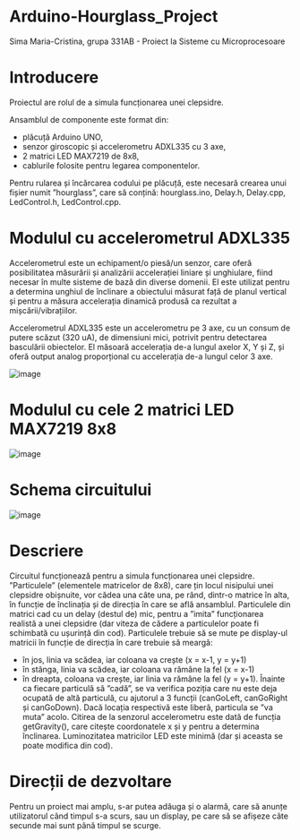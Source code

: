 # Arduino-Hourglass_Project
Sima Maria-Cristina, grupa 331AB - 
Proiect la Sisteme cu Microprocesoare

# Introducere
Proiectul are rolul de a simula funcționarea unei clepsidre. 

Ansamblul de componente este format din: 
- plăcuță Arduino UNO,
- senzor giroscopic și accelerometru ADXL335 cu 3 axe,
- 2 matrici LED MAX7219 de 8x8,
- cablurile folosite pentru legarea componentelor.

Pentru rularea și încărcarea codului pe plăcuță, este necesară crearea unui fișier numit ”hourglass”, care să conțină: hourglass.ino, Delay.h, Delay.cpp, LedControl.h, LedControl.cpp.

# Modulul cu accelerometrul ADXL335
Accelerometrul este un echipament/o piesă/un senzor, care oferă 
posibilitatea măsurării și analizării accelerației liniare și
unghiulare, fiind necesar în multe sisteme de bază din diverse
domenii. El este utilizat pentru a determina unghiul de înclinare
a obiectului măsurat față de planul vertical și pentru a măsura
accelerația dinamică produsă ca rezultat a mișcării/vibrațiilor.

Accelerometrul ADXL335 este un accelerometru pe 3 axe, cu un 
consum de putere scăzut (320 uA), de dimensiuni mici, potrivit
pentru detectarea basculării obiectelor. El măsoară accelerația
de-a lungul axelor X, Y și Z, și oferă output analog proporțional cu accelerația de-a lungul celor 3 axe.


![image](https://user-images.githubusercontent.com/100774960/168488721-0dcf66a2-9175-48f1-9443-6d5b90566b37.png)

# Modulul cu cele 2 matrici LED MAX7219 8x8
![image](https://user-images.githubusercontent.com/100774960/168489053-2056076c-4646-40c8-a429-c98aa730d13e.png)

# Schema circuitului
![image](https://user-images.githubusercontent.com/100774960/168489196-13d4d977-99e6-4134-ab10-f30e747bb60b.png)

# Descriere
Circuitul funcționează pentru a simula funcționarea unei clepsidre. ”Particulele” (elementele matricelor de 8x8),
care țin locul nisipului unei clepsidre obișnuite, vor cădea una câte una, pe rând, dintr-o matrice în alta, în 
funcție de înclinația și de direcția în care se află ansamblul. Particulele din matrici cad cu un delay (destul de) 
mic, pentru a ”imita” funcționarea realistă a unei clepsidre (dar viteza de cădere a particulelor poate fi schimbată cu ușurință din cod). Particulele trebuie să se mute pe display-ul 
matricii în funcție de direcția în care trebuie să meargă:
- în jos, linia va scădea, iar coloana va crește (x = x-1, y = y+1)
- în stânga, linia va scădea, iar coloana va rămâne la fel (x = x-1)
- în dreapta, coloana va crește, iar linia va rămâne la fel (y = y+1).
Înainte ca fiecare particulă să ”cadă”, se va verifica poziția care nu este deja ocupată de altă particulă, cu 
ajutorul a 3 funcții (canGoLeft, canGoRight și canGoDown). Dacă locația respectivă este liberă, particula se ”va
muta” acolo. Citirea de la senzorul accelerometru este dată de funcția getGravity(), care citește coordonatele
x și y pentru a determina înclinarea. Luminozitatea matricilor LED este minimă (dar și aceasta se poate modifica din cod).

# Direcții de dezvoltare
Pentru un proiect mai amplu, s-ar putea adăuga și o alarmă, care să anunțe utilizatorul când timpul s-a scurs, sau un display, pe care să se afișeze câte secunde mai sunt până timpul se scurge.

